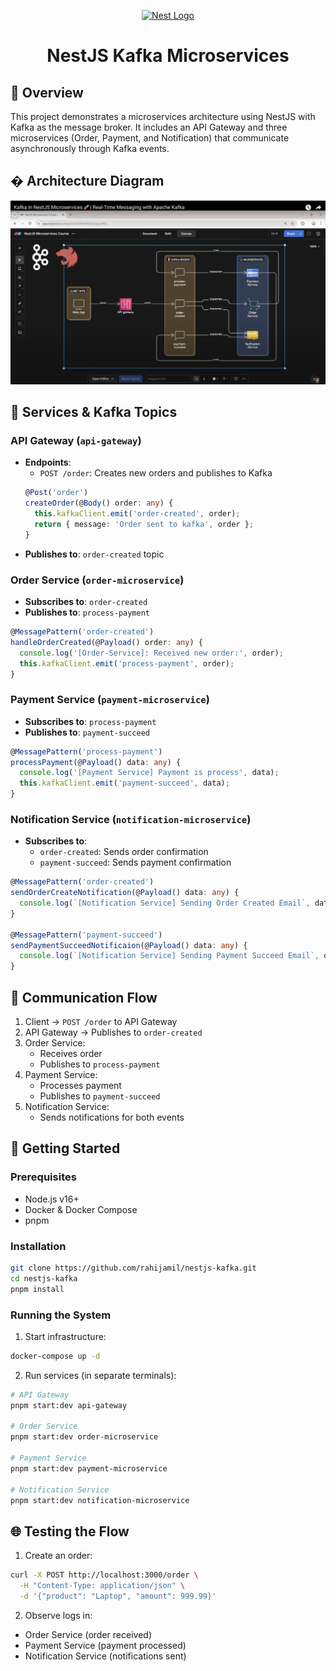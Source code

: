 <p align="center">
  <a href="http://nestjs.com/" target="blank"><img src="https://nestjs.com/img/logo-small.svg" width="120" alt="Nest Logo" /></a>
  <h1 align="center">NestJS Kafka Microservices</h1>
</p>

## 📌 Overview

This project demonstrates a microservices architecture using NestJS with Kafka as the message broker. It includes an API Gateway and three microservices (Order, Payment, and Notification) that communicate asynchronously through Kafka events.

## � Architecture Diagram

![Microservices Architecture](architecture-diagram.png)

## 🧩 Services & Kafka Topics

### API Gateway (`api-gateway`)
- **Endpoints**:
  - `POST /order`: Creates new orders and publishes to Kafka
  ```typescript
  @Post('order')
  createOrder(@Body() order: any) {
    this.kafkaClient.emit('order-created', order);
    return { message: 'Order sent to kafka', order };
  }
  ```
- **Publishes to**: `order-created` topic

### Order Service (`order-microservice`)
- **Subscribes to**: `order-created`
- **Publishes to**: `process-payment`
```typescript
@MessagePattern('order-created')
handleOrderCreated(@Payload() order: any) {
  console.log('[Order-Service]: Received new order:', order);
  this.kafkaClient.emit('process-payment', order);
}
```

### Payment Service (`payment-microservice`)
- **Subscribes to**: `process-payment`
- **Publishes to**: `payment-succeed`
```typescript
@MessagePattern('process-payment')
processPayment(@Payload() data: any) {
  console.log('[Payment Service] Payment is process', data);
  this.kafkaClient.emit('payment-succeed', data);
}
```

### Notification Service (`notification-microservice`)
- **Subscribes to**:
  - `order-created`: Sends order confirmation
  - `payment-succeed`: Sends payment confirmation
```typescript
@MessagePattern('order-created')
sendOrderCreateNotification(@Payload() data: any) {
  console.log(`[Notification Service] Sending Order Created Email`, data);
}

@MessagePattern('payment-succeed')
sendPaymentSucceedNotificaion(@Payload() data: any) {
  console.log(`[Notification Service] Sending Payment Succeed Email`, data);
}
```

## 🔄 Communication Flow

1. Client → `POST /order` to API Gateway
2. API Gateway → Publishes to `order-created`
3. Order Service:
   - Receives order
   - Publishes to `process-payment`
4. Payment Service:
   - Processes payment
   - Publishes to `payment-succeed`
5. Notification Service:
   - Sends notifications for both events

## 🚀 Getting Started

### Prerequisites
- Node.js v16+
- Docker & Docker Compose
- pnpm

### Installation
```bash
git clone https://github.com/rahijamil/nestjs-kafka.git
cd nestjs-kafka
pnpm install
```

### Running the System
1. Start infrastructure:
```bash
docker-compose up -d
```

2. Run services (in separate terminals):
```bash
# API Gateway
pnpm start:dev api-gateway

# Order Service
pnpm start:dev order-microservice

# Payment Service
pnpm start:dev payment-microservice

# Notification Service
pnpm start:dev notification-microservice
```

## 🌐 Testing the Flow
1. Create an order:
```bash
curl -X POST http://localhost:3000/order \
  -H "Content-Type: application/json" \
  -d '{"product": "Laptop", "amount": 999.99}'
```

2. Observe logs in:
- Order Service (order received)
- Payment Service (payment processed)
- Notification Service (notifications sent)